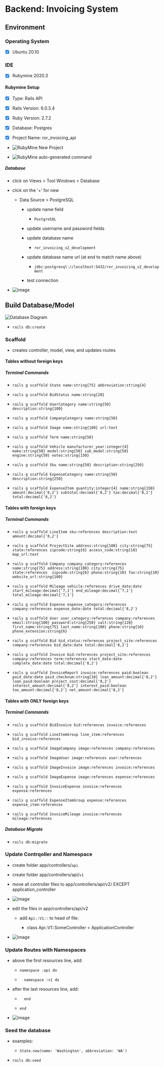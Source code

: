 # Backend: Invoicing System

## Environment

### Operating System

- [x] Ubuntu 20.10

### IDE

- [x] Rubymine 2020.3

#### Rubymine Setup

- [x] Type: Rails API

- [x] Rails Version: 6.0.3.4

- [x] Ruby Version: 2.7.2

- [x] Database: Postgres

- [x] Project Name: ror_invoicing_api

- ![RubyMine New Project](https://github.com/jcampbell18/ror_invoicing_api/blob/main/new_project.png)

- ![RubyMine auto-generated command](https://github.com/jcampbell18/ror_invoicing_api/blob/main/auto_generated_rails.png)

##### Database

- click on Views > Tool Windows > Database

- click on the '+' for new
    - Data Source > PostgreSQL

        - update name field
            - `PostgreSQL`

        - update username and password fields

        - update database name
            - `ror_invoicing_v2_development`
        - update database name url (at end to match name above)
            - `jdbc:postgresql://localhost:5432/ror_invoicing_v2_development`

        - test connection

- ![image](https://github.com/jcampbell18/ror_invoicing_api/blob/main/database_connection.png)

## Build Database/Model

![Database Diagram](https://github.com/jcampbell18/ror_invoicing_api/blob/main/ror_invoicing_v1.jpg)

- `rails db:create`

### Scaffold

- creates controller, model, view, and updates routes

#### Tables without foreign keys

##### Terminal Commands

- `rails g scaffold State name:string{75} abbreviation:string{4}`

- `rails g scaffold BidStatus name:string{20}`

- `rails g scaffold UserCategory name:string{50} description:string{100}`

- `rails g scaffold CompanyCategory name:string{50}`

- `rails g scaffold Image name:string{100} url:text`

- `rails g scaffold Term name:string{50}`

- `rails g scaffold Vehicle manufacturer_year:integer{4} make:string{50} model:string{50} sub_model:string{50} engine:string{50} notes:string{150}`

- `rails g scaffold Sku name:string{50} description:string{250}`

- `rails g scaffold ExpenseCategory name:string{50} description:string{250}`

- `rails g scaffold ExpenseItem quantity:integer{4} name:string{150} amount:decimal{'8,2'} subtotal:decimal{'8,2'} tax:decimal{'8,2'} total:decimal{'8,2'}`

#### Tables with foreign keys

##### Terminal Commands

- `rails g scaffold LineItem sku:references description:text amount:decimal{'8,2'}`

- `rails g scaffold ProjectSite address:string{100} city:string{75} state:references zipcode:string{6} access_code:string{10} map_url:text`

- `rails g scaffold Company company_category:references name:string{75} address:string{100} city:string{75} state:references  zipcode:string{6} phone:string{10} fax:string{10} website_url:string{100}`

- `rails g scaffold Mileage vehicle:references drive_date:date start_mileage:decimal{'7,1'} end_mileage:decimal{'7,1'} total_mileage:decimal{'7,1'}`

- `rails g scaffold Expense expense_category:references company:references expense_date:date total:decimal{'8,2'}`

- `rails g scaffold User user_category:references company:references email:string{100} password:string{250} salt:string{128} first_name:string{75} last_name:string{100} phone:string{10} phone_extension:string{6} `

- `rails g scaffold Bid bid_status:references project_site:references company:references bid_date:date total:decimal{'8,2'}`

- `rails g scaffold Invoice bid:references project_site:references company:references term:references start_date:date complete_date:date total:decimal{'8,2'}`

- `rails g scaffold InvoiceReport invoice:references paid:boolean paid_date:date paid_checknum:string{10} loan_amount:decimal{'8,2'} loan_paid:boolean project_cost:decimal{'8,2'} interest_amount:decimal{'8,2'} interest_paid:boolean tax_amount:decimal{'8,2'} net_amount:decimal{'8,2'}`

#### Tables with ONLY foreign keys

##### Terminal Commands

- `rails g scaffold BidInvoice bid:references invoice:references`

- `rails g scaffold LineItemGroup line_item:references bid_invoice:references`

- `rails g scaffold ImageCompany image:references company:references`

- `rails g scaffold ImageUser image:references user:references`

- `rails g scaffold ImageInvoice image:references invoice:references`

- `rails g scaffold ImageExpense image:references expense:references`

- `rails g scaffold InvoiceExpense invoice:references expense:references`

- `rails g scaffold ExpenseItemGroup expense:references expense_item:references`
  
- `rails g scaffold InvoiceMileage invoice:references mileage:references`

##### Database Migrate

- `rails db:migrate`

### Update Contrqoller and Namespace

- create folder app/controllers/`api`

- create folder app/controllers/api/`v1`

- move all controller files to app/controllers/api/v2/ EXCEPT application_controller

- ![image](https://github.com/jcampbell18/ror_invoicing_api/blob/main/api_v1_controllers.png)

- edit the files in app/controllers/api/v2

    - add `Api::V1::` to head of file:

        - class Api::V1::SomeController < ApplicationController

- ![image](https://github.com/jcampbell18/ror_invoicing_api/blob/main/edit_header.png)

### Update Routes with Namespaces

- above the first resources line, add:

    - `namespace :api do`

    - `  namespace :v1 do`

- after the last resources line, add:

    - `  end`

    - `end`

- ![image](https://github.com/jcampbell18/ror_invoicing_api/blob/main/routes.png)

### Seed the database

- examples:

    - `State.new(name: 'Washington', abbreviation: 'WA')`

- `rails db:seed`